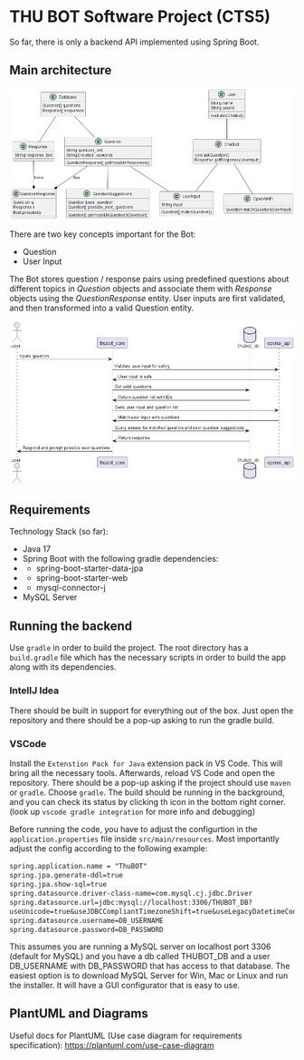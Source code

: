 # THU BOT Software Project (CTS5)

So far, there is only a backend API implemented using Spring Boot.

## Main architecture
![Class diagram](docs/generated/class_diagram.png)

There are two key concepts important for the Bot:
- Question
- User Input

The Bot stores question / response pairs using predefined questions about different topics in *Question* objects and associate them with *Response* objects using the *QuestionResponse* entity.
User inputs are first validated, and then transformed into a valid Question entity.

![Alt text](docs/generated/input_sequence.png)

## Requirements

Technology Stack (so far):

- Java 17
- Spring Boot with the following gradle dependencies:
- - spring-boot-starter-data-jpa
- - spring-boot-starter-web
- - mysql-connector-j
- MySQL Server

## Running the backend

Use `gradle` in order to build the project. The root directory has a `build.gradle` file which has the necessary scripts in order to build the app along with its dependencies.

### IntelIJ Idea

 There should be built in support for everything out of the box. Just open the repository and there should be a pop-up asking to run the gradle build.

### VSCode

 Install the `Extenstion Pack for Java` extension pack in VS Code. This will bring all the necessary tools.
 Afterwards, reload VS Code and open the repository. There should be a pop-up asking if the project should use `maven` or `gradle`. Choose `gradle`. The build should be running in the background, and you can check its status by clicking th icon in the bottom right corner. (look up `vscode gradle integration` for more info and debugging)

Before running the code, you have to adjust the configurtion in the `application.properties` file inside `src/main/resources`. Most importantly adjust the config according to the following example:

```
spring.application.name = "ThuBOT"
spring.jpa.generate-ddl=true
spring.jpa.show-sql=true
spring.datasource.driver-class-name=com.mysql.cj.jdbc.Driver
spring.datasource.url=jdbc:mysql://localhost:3306/THUBOT_DB?useUnicode=true&useJDBCCompliantTimezoneShift=true&useLegacyDatetimeCode=false&serverTimezone=UTC
spring.datasource.username=DB_USERNAME
spring.datasource.password=DB_PASSWORD
```

This assumes you are running a MySQL server on localhost port 3306 (default for MySQL) and you have a db called THUBOT_DB and a user DB_USERNAME with DB_PASSWORD that has access to that database. 
The easiest option is to download MySQL Server for Win, Mac or Linux and run the installer. It will have a GUI configurator that is easy to use.

## PlantUML and Diagrams

Useful docs for PlantUML (Use case diagram for requirements specification): https://plantuml.com/use-case-diagram
